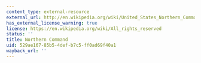 ```yaml
---
content_type: external-resource
external_url: http://en.wikipedia.org/wiki/United_States_Northern_Command
has_external_license_warning: true
license: https://en.wikipedia.org/wiki/All_rights_reserved
status: ''
title: Northern Command
uid: 529ae167-85b5-4def-b7c5-ff0ad69f40a1
wayback_url: ''
---
```

